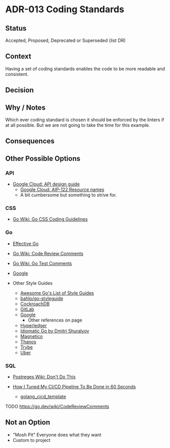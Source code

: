 # ADR-013 Coding Standards

## Status

Accepted, Proposed, Deprecated or Superseded (list DR)

## Context

Having a set of coding standards enables the code to be more readable and
consistent.

## Decision



## Why / Notes

Which ever coding standard is chosen it should be enforced by the linters if at
all possible. But we are not going to take the time for this example.

## Consequences



## Other Possible Options

### API
- [Google Cloud: API design guide](https://cloud.google.com/apis/design)
  - [Google Cloud: AIP-122 Resource names](https://google.aip.dev/122)
  - A bit cumbersome but something to strive for.

### CSS
- [Go Wiki: Go CSS Coding Guidelines](https://go.dev/wiki/CSSStyleGuide)

### Go
- [Effective Go](https://go.dev/doc/effective_go)
- [Go Wiki: Code Review Comments](https://go.dev/wiki/CodeReviewComments)
- [Go Wiki: Go Test Comments](https://go.dev/wiki/TestComments)
- [Google](https://google.github.io/styleguide/go/)

- Other Style Guides
  - [Awesome Go's List of Style Guides](https://github.com/avelino/awesome-go?tab=readme-ov-file#style-guides)
  - [bahlo/go-styleguide](https://github.com/bahlo/go-styleguide)
  - [CockroachDB](https://github.com/cockroachdb/cockroach/blob/master/docs/style.md)
  - [GitLab](https://docs.gitlab.com/ee/development/go_guide/)
  - [Google](https://google.github.io/styleguide/go/)
    - Other references on page
  - [Hyperledger](https://github.com/hyperledger/fabric/blob/release-1.4/docs/source/style-guides/go-style.rst)
  - [Idiomatic Go by Dmitri Shuralyov](https://dmitri.shuralyov.com/idiomatic-go)
  - [Magnetico](https://github.com/boramalper/magnetico/wiki/magnetico-Design-Specification)
  - [Thanos](https://thanos.io/tip/contributing/coding-style-guide.md/)
  - [Trybe](https://github.com/betrybe/playbook-go/blob/main/README_EN.md)
  - [Uber](https://github.com/uber-go/guide/blob/master/style.md)

### SQL
- [Postreges Wiki: Don't Do This](https://wiki.postgresql.org/wiki/Don't_Do_This)



- [How I Tuned My CI/CD Pipeline To Be Done in 60 Seconds](https://mzfit.app/blog/the_one_where_i_tune_my_cdcd_pipeline/)
  - [golang_cicd_template](https://github.com/sethgecko13/golang_cicd_template)

TODO 
https://go.dev/wiki/CodeReviewComments

## Not an Option

- "Mosh Pit" Everyone does what they want
- Custom to project








